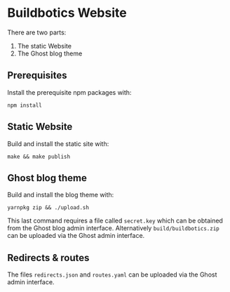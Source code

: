 # Buildbotics Website

There are two parts:

  1. The static Website
  2. The Ghost blog theme

## Prerequisites

Install the prerequisite npm packages with:

    npm install

## Static Website

Build and install the static site with:

    make && make publish

## Ghost blog theme

Build and install the blog theme with:

    yarnpkg zip && ./upload.sh

This last command requires a file called ``secret.key`` which can be obtained
from the Ghost blog admin interface.  Alternatively ``build/buildbotics.zip``
can be uploaded via the Ghost admin interface.

## Redirects & routes

The files ``redirects.json`` and ``routes.yaml`` can be uploaded via the Ghost
admin interface.
